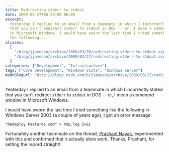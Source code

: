 ```yaml
---
title: Redirecting stderr to stdout
date: 2009-03-27T06:29:00-06:00
excerpt:
  Yesterday I replied to an email from a teammate in which I incorrectly stated
  that you can't redirect stderr to stdout in DOS -- er, I mean a command window
  in Microsoft Windows. I would have sworn the last time I tried something like
  the following...
aliases:
  [
    "/blog/jjameson/archive/2009/03/26/redirecting-stderr-to-stdout.aspx",
    "/blog/jjameson/archive/2009/03/27/redirecting-stderr-to-stdout.aspx",
  ]
categories: ["Development", "Infrastructure"]
tags: ["Core Development", "Windows Vista", "Windows Server"]
msdnBlogUrl: "http://blogs.msdn.com/b/jjameson/archive/2009/03/27/redirecting-stderr-to-stdout.aspx"
---
```


Yesterday I replied to an email from a teammate in which I incorrectly stated
that you can't redirect `stderr` to `stdout` in DOS -- er, I mean a _command
window_ in Microsoft Windows.

I would have sworn the last time I tried something like the following in Windows
Server 2003 (a couple of years ago), I got an error message:

```Console
"Redeploy Features.cmd" > tmp.log 2>&1
```

Fortunately another teammate on the thread,
[Prashant Nayak](http://blogs.msdn.com/pnayak), experimented with this and
confirmed that it actually _does_ work. Thanks, Prashant, for setting the record
straight!
